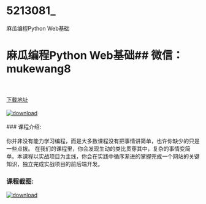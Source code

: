 # 5213081_
麻瓜编程Python Web基础
# 麻瓜编程Python Web基础## 微信：mukewang8
<br/></br>[下载地址](http://www.36tz.cn/article/5213081 "下载地址")
<br/></br>[![download](http://36tz.cn/muke_img/2020_05_2-83-300x169.png "下载地址")](http://www.36tz.cn/article/5213081 "下载地址")
<br/></br>### 课程介绍:<br/></br>你并非没有能力学习编程，而是大多数课程没有把事情讲简单，也许你缺少的只是一些点拨。 在我们的课程里，你会发现生动的类比贯穿其中，复杂的事情变简单。本课程以实战项目为主线，你会在实践中循序渐进的掌握完成一个网站的关键知识，独立完成实战项目的前后端开发。

### 课程截图:
[![download](http://36tz.cn/muke_img/2020_05_1-90.png "下载地址")](http://www.36tz.cn/article/5213081 "下载地址")
